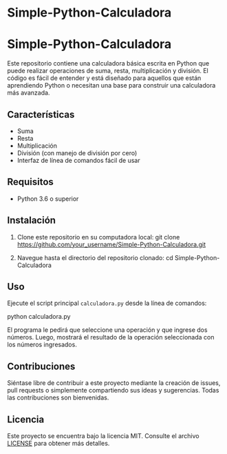 # Simple-Python-Calculadora

# Simple-Python-Calculadora

Este repositorio contiene una calculadora básica escrita en Python que puede realizar operaciones de suma, resta, multiplicación y división. El código es fácil de entender y está diseñado para aquellos que están aprendiendo Python o necesitan una base para construir una calculadora más avanzada.

## Características

- Suma
- Resta
- Multiplicación
- División (con manejo de división por cero)
- Interfaz de línea de comandos fácil de usar

## Requisitos

- Python 3.6 o superior

## Instalación

1. Clone este repositorio en su computadora local:
git clone https://github.com/your_username/Simple-Python-Calculadora.git


2. Navegue hasta el directorio del repositorio clonado:
cd Simple-Python-Calculadora


## Uso

Ejecute el script principal `calculadora.py` desde la línea de comandos:

python calculadora.py


El programa le pedirá que seleccione una operación y que ingrese dos números. Luego, mostrará el resultado de la operación seleccionada con los números ingresados.

## Contribuciones

Siéntase libre de contribuir a este proyecto mediante la creación de issues, pull requests o simplemente compartiendo sus ideas y sugerencias. Todas las contribuciones son bienvenidas.

## Licencia

Este proyecto se encuentra bajo la licencia MIT. Consulte el archivo [LICENSE](LICENSE) para obtener más detalles.
